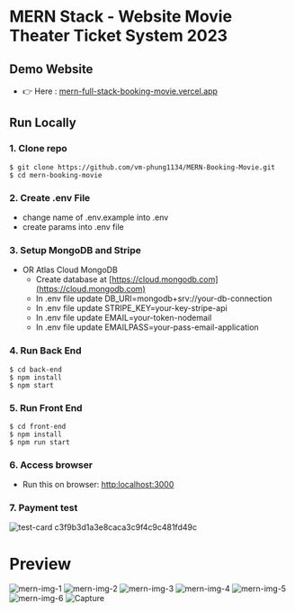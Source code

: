 # MERN Stack - Website Movie Theater Ticket System 2023

## Demo Website
- 👉 Here : [mern-full-stack-booking-movie.vercel.app](https://mern-full-stack-booking-movie.vercel.app)

## Run Locally

### 1. Clone repo

```
$ git clone https://github.com/vm-phung1134/MERN-Booking-Movie.git
$ cd mern-booking-movie
```
### 2. Create .env File
  - change name of .env.example into .env
  - create params into .env file
  
### 3. Setup MongoDB and Stripe
- OR Atlas Cloud MongoDB
  - Create database at [https://cloud.mongodb.com](https://cloud.mongodb.com)
  - In .env file update DB_URI=mongodb+srv://your-db-connection
  - In .env file update STRIPE_KEY=your-key-stripe-api
  - In .env file update EMAIL=your-token-nodemail
  - In .env file update EMAILPASS=your-pass-email-application
  
### 4. Run Back End
```
$ cd back-end
$ npm install
$ npm start
```

### 5. Run Front End
```
$ cd front-end
$ npm install
$ npm run start
```
### 6. Access browser
  - Run this on browser: [http:localhost:3000](http://localhost:3000)

### 7. Payment test
![test-card c3f9b3d1a3e8caca3c9f4c9c481fd49c](https://user-images.githubusercontent.com/106596859/221561685-3a961fc7-daea-4ece-8ef7-18eb30b11695.jpg)
  
# Preview
![mern-img-1](https://user-images.githubusercontent.com/106596859/219338238-ab572253-86f2-43d8-bb60-2e544a3e7a15.png)
![mern-img-2](https://user-images.githubusercontent.com/106596859/219338250-447d3b76-04f6-471f-9e9d-11c5f9d9e427.png)
![mern-img-3](https://user-images.githubusercontent.com/106596859/219338272-8b5feb44-f3aa-4b6e-baa3-542cc3eee014.png)
![mern-img-4](https://user-images.githubusercontent.com/106596859/219338288-344a4400-8436-4484-acbb-7cc26a72a229.png)
![mern-img-5](https://user-images.githubusercontent.com/106596859/219338349-eb55dcb0-9998-4861-934e-c1899c4b9dfa.png)
![mern-img-6](https://user-images.githubusercontent.com/106596859/219338378-be7ff4fc-498d-41f4-ac20-f66f9dd9c06c.png)
![Capture](https://user-images.githubusercontent.com/106596859/221561825-49fe6912-693a-4870-ac9d-e830dd6b2ea4.JPG)
